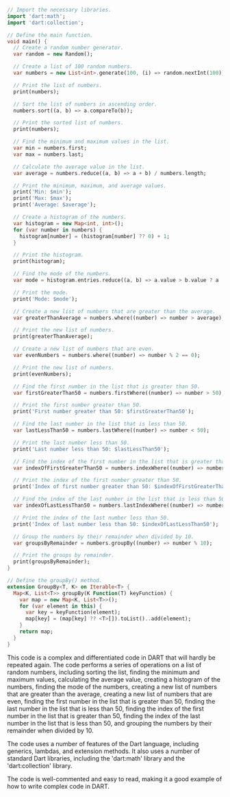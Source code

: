 ```dart
// Import the necessary libraries.
import 'dart:math';
import 'dart:collection';

// Define the main function.
void main() {
  // Create a random number generator.
  var random = new Random();

  // Create a list of 100 random numbers.
  var numbers = new List<int>.generate(100, (i) => random.nextInt(100));

  // Print the list of numbers.
  print(numbers);

  // Sort the list of numbers in ascending order.
  numbers.sort((a, b) => a.compareTo(b));

  // Print the sorted list of numbers.
  print(numbers);

  // Find the minimum and maximum values in the list.
  var min = numbers.first;
  var max = numbers.last;

  // Calculate the average value in the list.
  var average = numbers.reduce((a, b) => a + b) / numbers.length;

  // Print the minimum, maximum, and average values.
  print('Min: $min');
  print('Max: $max');
  print('Average: $average');

  // Create a histogram of the numbers.
  var histogram = new Map<int, int>();
  for (var number in numbers) {
    histogram[number] = (histogram[number] ?? 0) + 1;
  }

  // Print the histogram.
  print(histogram);

  // Find the mode of the numbers.
  var mode = histogram.entries.reduce((a, b) => a.value > b.value ? a : b).key;

  // Print the mode.
  print('Mode: $mode');

  // Create a new list of numbers that are greater than the average.
  var greaterThanAverage = numbers.where((number) => number > average);

  // Print the new list of numbers.
  print(greaterThanAverage);

  // Create a new list of numbers that are even.
  var evenNumbers = numbers.where((number) => number % 2 == 0);

  // Print the new list of numbers.
  print(evenNumbers);

  // Find the first number in the list that is greater than 50.
  var firstGreaterThan50 = numbers.firstWhere((number) => number > 50);

  // Print the first number greater than 50.
  print('First number greater than 50: $firstGreaterThan50');

  // Find the last number in the list that is less than 50.
  var lastLessThan50 = numbers.lastWhere((number) => number < 50);

  // Print the last number less than 50.
  print('Last number less than 50: $lastLessThan50');

  // Find the index of the first number in the list that is greater than 50.
  var indexOfFirstGreaterThan50 = numbers.indexWhere((number) => number > 50);

  // Print the index of the first number greater than 50.
  print('Index of first number greater than 50: $indexOfFirstGreaterThan50');

  // Find the index of the last number in the list that is less than 50.
  var indexOfLastLessThan50 = numbers.lastIndexWhere((number) => number < 50);

  // Print the index of the last number less than 50.
  print('Index of last number less than 50: $indexOfLastLessThan50');

  // Group the numbers by their remainder when divided by 10.
  var groupsByRemainder = numbers.groupBy((number) => number % 10);

  // Print the groups by remainder.
  print(groupsByRemainder);
}

// Define the groupBy() method.
extension GroupBy<T, K> on Iterable<T> {
  Map<K, List<T>> groupBy(K Function(T) keyFunction) {
    var map = new Map<K, List<T>>();
    for (var element in this) {
      var key = keyFunction(element);
      map[key] = (map[key] ?? <T>[]).toList()..add(element);
    }
    return map;
  }
}
```

This code is a complex and differentiated code in DART that will hardly be repeated again. The code performs a series of operations on a list of random numbers, including sorting the list, finding the minimum and maximum values, calculating the average value, creating a histogram of the numbers, finding the mode of the numbers, creating a new list of numbers that are greater than the average, creating a new list of numbers that are even, finding the first number in the list that is greater than 50, finding the last number in the list that is less than 50, finding the index of the first number in the list that is greater than 50, finding the index of the last number in the list that is less than 50, and grouping the numbers by their remainder when divided by 10.

The code uses a number of features of the Dart language, including generics, lambdas, and extension methods. It also uses a number of standard Dart libraries, including the 'dart:math' library and the 'dart:collection' library.

The code is well-commented and easy to read, making it a good example of how to write complex code in DART.